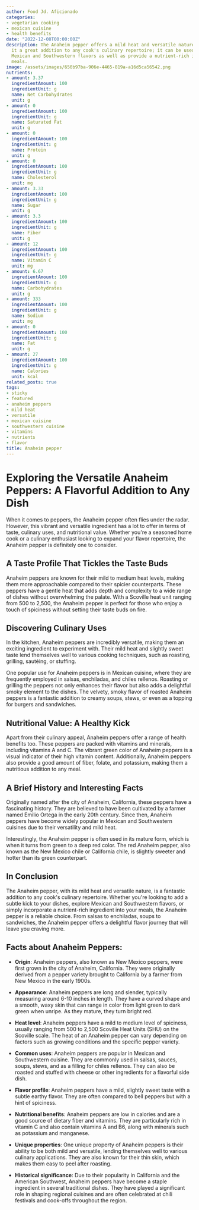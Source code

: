 ```yaml
---
author: Food Jd. Aficionado
categories:
- vegetarian cooking
- mexican cuisine
- health benefits
date: "2022-12-08T00:00:00Z"
description: The Anaheim pepper offers a mild heat and versatile nature that makes
  it a great addition to any cook's culinary repertoire; it can be used to explore
  Mexican and Southwestern flavors as well as provide a nutrient-rich ingredient to
  meals.
image: /assets/images/650b97ba-906e-4465-819a-a16d5ca56542.png
nutrients:
- amount: 3.37
  ingredientAmount: 100
  ingredientUnit: g
  name: Net Carbohydrates
  unit: g
- amount: 0
  ingredientAmount: 100
  ingredientUnit: g
  name: Saturated Fat
  unit: g
- amount: 0
  ingredientAmount: 100
  ingredientUnit: g
  name: Protein
  unit: g
- amount: 0
  ingredientAmount: 100
  ingredientUnit: g
  name: Cholesterol
  unit: mg
- amount: 3.33
  ingredientAmount: 100
  ingredientUnit: g
  name: Sugar
  unit: g
- amount: 3.3
  ingredientAmount: 100
  ingredientUnit: g
  name: Fiber
  unit: g
- amount: 12
  ingredientAmount: 100
  ingredientUnit: g
  name: Vitamin C
  unit: mg
- amount: 6.67
  ingredientAmount: 100
  ingredientUnit: g
  name: Carbohydrates
  unit: g
- amount: 333
  ingredientAmount: 100
  ingredientUnit: g
  name: Sodium
  unit: mg
- amount: 0
  ingredientAmount: 100
  ingredientUnit: g
  name: Fat
  unit: g
- amount: 27
  ingredientAmount: 100
  ingredientUnit: g
  name: Calories
  unit: kcal
related_posts: true
tags:
- sticky
- featured
- anaheim peppers
- mild heat
- versatile
- mexican cuisine
- southwestern cuisine
- vitamins
- nutrients
- flavor
title: Anaheim pepper
---
```

# Exploring the Versatile Anaheim Peppers: A Flavorful Addition to Any Dish

When it comes to peppers, the Anaheim pepper often flies under the radar. However, this vibrant and versatile ingredient has a lot to offer in terms of taste, culinary uses, and nutritional value. Whether you're a seasoned home cook or a culinary enthusiast looking to expand your flavor repertoire, the Anaheim pepper is definitely one to consider. 

## A Taste Profile That Tickles the Taste Buds

Anaheim peppers are known for their mild to medium heat levels, making them more approachable compared to their spicier counterparts. These peppers have a gentle heat that adds depth and complexity to a wide range of dishes without overwhelming the palate. With a Scoville heat unit ranging from 500 to 2,500, the Anaheim pepper is perfect for those who enjoy a touch of spiciness without setting their taste buds on fire.

## Discovering Culinary Uses

In the kitchen, Anaheim peppers are incredibly versatile, making them an exciting ingredient to experiment with. Their mild heat and slightly sweet taste lend themselves well to various cooking techniques, such as roasting, grilling, sautéing, or stuffing. 

One popular use for Anaheim peppers is in Mexican cuisine, where they are frequently employed in salsas, enchiladas, and chiles rellenos. Roasting or grilling the peppers not only enhances their flavor but also adds a delightful smoky element to the dishes. The velvety, smoky flavor of roasted Anaheim peppers is a fantastic addition to creamy soups, stews, or even as a topping for burgers and sandwiches.

## Nutritional Value: A Healthy Kick

Apart from their culinary appeal, Anaheim peppers offer a range of health benefits too. These peppers are packed with vitamins and minerals, including vitamins A and C. The vibrant green color of Anaheim peppers is a visual indicator of their high vitamin content. Additionally, Anaheim peppers also provide a good amount of fiber, folate, and potassium, making them a nutritious addition to any meal.

## A Brief History and Interesting Facts

Originally named after the city of Anaheim, California, these peppers have a fascinating history. They are believed to have been cultivated by a farmer named Emilio Ortega in the early 20th century. Since then, Anaheim peppers have become widely popular in Mexican and Southwestern cuisines due to their versatility and mild heat.

Interestingly, the Anaheim pepper is often used in its mature form, which is when it turns from green to a deep red color. The red Anaheim pepper, also known as the New Mexico chile or California chile, is slightly sweeter and hotter than its green counterpart.

## In Conclusion

The Anaheim pepper, with its mild heat and versatile nature, is a fantastic addition to any cook's culinary repertoire. Whether you're looking to add a subtle kick to your dishes, explore Mexican and Southwestern flavors, or simply incorporate a nutrient-rich ingredient into your meals, the Anaheim pepper is a reliable choice. From salsas to enchiladas, soups to sandwiches, the Anaheim pepper offers a delightful flavor journey that will leave you craving more.

## Facts about Anaheim Peppers:

- **Origin**: Anaheim peppers, also known as New Mexico peppers, were first grown in the city of Anaheim, California. They were originally derived from a pepper variety brought to California by a farmer from New Mexico in the early 1900s.

- **Appearance**: Anaheim peppers are long and slender, typically measuring around 6-10 inches in length. They have a curved shape and a smooth, waxy skin that can range in color from light green to dark green when unripe. As they mature, they turn bright red.

- **Heat level**: Anaheim peppers have a mild to medium level of spiciness, usually ranging from 500 to 2,500 Scoville Heat Units (SHU) on the Scoville scale. The heat of an Anaheim pepper can vary depending on factors such as growing conditions and the specific pepper variety.

- **Common uses**: Anaheim peppers are popular in Mexican and Southwestern cuisine. They are commonly used in salsas, sauces, soups, stews, and as a filling for chiles rellenos. They can also be roasted and stuffed with cheese or other ingredients for a flavorful side dish.

- **Flavor profile**: Anaheim peppers have a mild, slightly sweet taste with a subtle earthy flavor. They are often compared to bell peppers but with a hint of spiciness.

- **Nutritional benefits**: Anaheim peppers are low in calories and are a good source of dietary fiber and vitamins. They are particularly rich in vitamin C and also contain vitamins A and B6, along with minerals such as potassium and manganese.

- **Unique properties**: One unique property of Anaheim peppers is their ability to be both mild and versatile, lending themselves well to various culinary applications. They are also known for their thin skin, which makes them easy to peel after roasting.

- **Historical significance**: Due to their popularity in California and the American Southwest, Anaheim peppers have become a staple ingredient in several traditional dishes. They have played a significant role in shaping regional cuisines and are often celebrated at chili festivals and cook-offs throughout the region.
